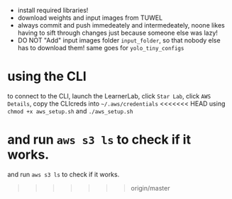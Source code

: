 - install required libraries!
- download weights and input images from TUWEL
- always commit and push immedeately and intermedeately, noone likes having to sift through changes just because someone else was lazy!
- DO NOT "Add" input images folder `input_folder`, so that nobody else has to download them! same goes for `yolo_tiny_configs`

# using the CLI
to connect to the CLI, launch the LearnerLab, click `Star Lab`,
click `AWS Details`, copy the CLIcreds into `~/.aws/credentials` 
<<<<<<< HEAD
using `chmod +x aws_setup.sh` and `./aws_setup.sh`


and run `aws s3 ls` to check if it works.
=======
and run `aws s3 ls` to check if it works.
>>>>>>> origin/master
